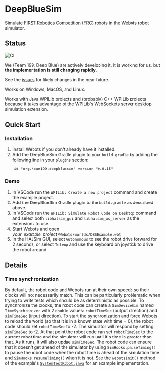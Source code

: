 # DeepBlueSim

Simulate [FIRST Robotics Competition (FRC)](https://www.firstinspires.org/robotics/frc) robots
in the [Webots](https://cyberbotics.com/) robot simulator.

## Status

![CI](https://github.com/DeepBlueRobotics/DeepBlueSim/workflows/CI/badge.svg)

We ([Team 199, Deep Blue](http://www.carlmontrobotics.org)) are actively developing it. 
It is working for us, but **the implementation is still changing rapidly**.

See the [issues](https://github.com/DeepBlueRobotics/DeepBlueSim/issues) for likely changes 
in the near future.

Works on Windows, MacOS, and Linux.

Works with Java WPILib projects and (probably) C++ WPILib projects because it takes
advantage of the WPILib's WebSockets server desktop simulation extension.

## Quick Start

### Installation

 1. Install Webots if you don't already have it installed.
 1. Add the DeepBlueSim Gradle plugin to your `build.gradle` by adding the following line
 in your `plugins` section:
 ```
     id "org.team199.deepbluesim" version "0.0.15"
 ```

### Demo

 1. In VSCode run the `WPILib: Create a new project` command and create the example project.
 1. Add the DeepBlueSim Gradle plugin to the `build.gradle` as described above.
 1. In VSCode run the `WPILib: Simulate Robot Code on Desktop` command and select both
 `libhalsim_gui` and `libhalsim_ws_server` as the extensions to use.
 1. Start Webots and open *your_example_project*`/Webots/worlds/DBSExample.wbt`
 1. In the HALSim GUI, select `Autonomous` to see the robot drive forward for 2 seconds, or
 select `Teleop` and use the keyboard on joystick to drive the robot around.

## Details

### Time synchronization

By default, the robot code and Webots run at their own speeds so their clocks
will not necessarily match. This can be particularly problematic when trying to
write tests which should be as deterministic as possible. To synchronize the
clocks, the robot code can create a `SimDeviceSim` named `TimeSynchronizer` with
2 `double` values: `robotTimeSec` (output direction) and `simTimeSec` (input
direction). To start the synchronization and force Webots to reload the world
(so that it is in a known state with time = 0), the robot code should set
`robotTimeSec` to -2. The simulator will respond by setting `simTimeSec` to -2.
At that point the robot code can set `robotTimeSec` to the current robot time
and the simulator will run until it's time is greater than that. As it runs, it
will also updae `simTimeSec`. The robot code can ensure that it doesn't get
ahead of the simulator by using `SimHooks.pauseTiming()` to pause the robot code
when the robot time is ahead of the simulation time and
`SimHooks.resumeTiming()` when it is not. See the `webotsInit()` method of the
example's
[`SystemTestRobot.java`](example/src/systemTest/java/frc/robot/SystemTestRobot.java)
for an example implementation.

